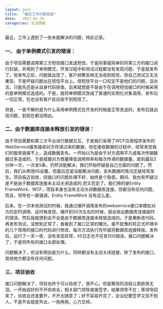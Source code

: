 ```yaml
---
layout: post
title:  "最近工作问题总结"
date:   2017-02-24
categories: 生活随笔
---
```


最近，工作上遇到了一些未能解决的问题，特此记录。

### 一、 由于单例模式引发的错误：

由于项目需要调用第三方短信接口发送短信，于是同事就简单的将第三方的接口进行封装，并用到了单例模式，开发过程中和测试过程都没有发现问题，于是就发布了。但发布之后，问题就出现了，客户频繁反映无法收到短信，但自己测试又无法重现，于是怀疑问题出在短信平台上。但短信平台一口咬定不是他们的问题，没办法，只能先还是从自身代码排查。后来就想是不是由于在调用短信接口的时候采用的是单例模式造成的。于是，就将单例模式改成了普通的实例化对象调用，发布后一切正常，在也没有客户反应收不到短信了。

但是，一直不解的是为什么采用单例模式在开发的时候是正常发送的，发布后就出现问题，到现在都没明白。

### 二、由于数据库连接未释放引发的错误：

由于项目需要和第三方平台进行数据交互，于是我们采用了WCF应用程序发布的WebService服务接收对方传递过来的数据，但在接收数据的过程中，经常发现我们的服务链接不上，造成数据丢失。一开始以为是由于对方调用平凡或每次传输数据过多造成的，于是就跟对方商量降低调用频率和每次传递的数据量，直到最后2分钟一次，一次发5条，仍然没能解决，我们开始怀疑是自己方面的问题了。然后，我们从修改IIS设置，但最后还是没能解决问题，丢失数据的情况还是经常发生。项目临近验收，但接口的问题处理不好，始终是个隐患。期间，我也有怀疑过是不是由于数据库连接未主动关闭造成的,但又否定了。我们用的是Entity FrameWork、WCF，项目本身也没有主动关闭数据库连接，但都没有任何问题，而且，领导也一直强调，Entity FrameWork 没有这么差。

后来，在一次本地测试的时候，我通过循环调用发布的webservice接口来模拟对方的定时调用，这时候发现，循环到50次左右的时候，就会抛出数据库连接超时的错误，然后我就想到会不会是由于数据库连接未释放造成的。于是果断改代码，再发布测试，没想到正常了，我看到了接口正常的曙光。毫不犹豫的将正式环境中的几个常用的接口的代码进行修改，每次方法执行完毕就将数据库连接释放。发布后，运行了一天一夜，没有发现异常，IIS日志也不在有500错误，接口问题解决了，于是将所有的接口全部处理。

问题解决了，但没有明白是为什么，同样都没有主动关闭连接，除了发布的接口，其他地方都没有任何问题。

### 三、项目验收

接口问题解决了，项目也终于可以验收了，很开心，但是繁琐的流程让我欲哭无泪。一开始说好的不开验收会，相关部门领导直接签字，结果领导不在；等领导回来了，验收会还是要开，不开太随意了；好不容易开完了，会议纪要签字又找不到人，不是开会就是外出，一拖再拖，心力交瘁。